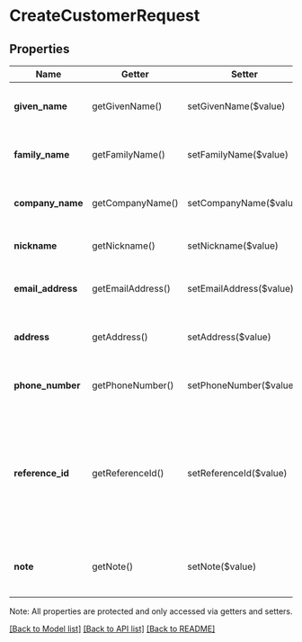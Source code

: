 # CreateCustomerRequest

## Properties
Name | Getter | Setter | Type | Description | Notes
------------ | ------------- | ------------- | ------------- | ------------- | -------------
**given_name** | getGivenName() | setGivenName($value) | **string** | The customer&#39;s given (i.e., first) name. | [optional] 
**family_name** | getFamilyName() | setFamilyName($value) | **string** | The customer&#39;s family (i.e., last) name. | [optional] 
**company_name** | getCompanyName() | setCompanyName($value) | **string** | The name of the customer&#39;s company. | [optional] 
**nickname** | getNickname() | setNickname($value) | **string** | A nickname for the customer. | [optional] 
**email_address** | getEmailAddress() | setEmailAddress($value) | **string** | The customer&#39;s email address. | [optional] 
**address** | getAddress() | setAddress($value) | [**\SquareConnect\Model\Address**](Address.md) | The customer&#39;s physical address. | [optional] 
**phone_number** | getPhoneNumber() | setPhoneNumber($value) | **string** | The customer&#39;s phone number. | [optional] 
**reference_id** | getReferenceId() | setReferenceId($value) | **string** | An optional second ID you can set to associate the customer with an entity in another system. | [optional] 
**note** | getNote() | setNote($value) | **string** | An optional note to associate with the customer. | [optional] 

Note: All properties are protected and only accessed via getters and setters.

[[Back to Model list]](../README.md#documentation-for-models) [[Back to API list]](../README.md#documentation-for-api-endpoints) [[Back to README]](../README.md)

